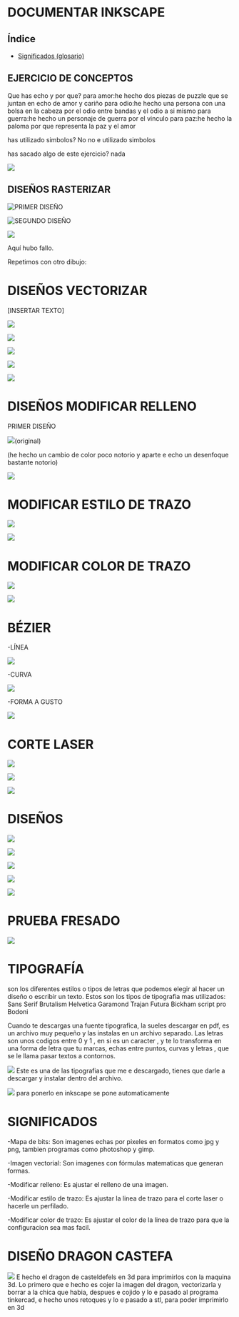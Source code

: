 # DOCUMENTAR INKSCAPE 

## Índice

- [Significados (glosario)](#significados)

## EJERCICIO DE CONCEPTOS

Que has echo y por que?
para amor:he hecho dos piezas de puzzle que se juntan en echo de amor y cariño
para odio:he hecho una persona con una bolsa en la cabeza por el odio entre bandas y el odio a si mismo
para guerra:he hecho un personaje de guerra por el vinculo
para paz:he hecho la paloma por que representa la paz y el amor

has utilizado simbolos? No no e utilizado simbolos

has sacado algo de este ejercicio? nada 

![](https://github.com/reverte04/Soldadura-y-disegn-3.eva/blob/main/conceptos.jpeg)

## DISEÑOS RASTERIZAR  

![PRIMER DISEÑO](https://github.com/reverte04/Soldadura-y-disegn-3.eva/blob/main/primera%20prueba.svg)

![SEGUNDO DISEÑO](https://github.com/reverte04/Soldadura-y-disegn-3.eva/blob/main/primera%20prueba.png)

![](https://github.com/reverte04/Soldadura-y-disegn-3.eva/blob/main/LOLAMENTO.png)

Aquí hubo fallo. 

Repetimos con otro dibujo:


# DISEÑOS VECTORIZAR

[INSERTAR TEXTO]

![](https://github.com/reverte04/Soldadura-y-disegn-3.eva/blob/main/1879%20Un%20vieux%20Monarche%20RB.jpg.svg)

![](https://github.com/reverte04/Soldadura-y-disegn-3.eva/blob/main/Captura%20de%20pantalla%20de%202021-03-24%2013-53-27.png)

![](https://github.com/reverte04/Soldadura-y-disegn-3.eva/blob/main/Captura%20de%20pantalla%20de%202021-03-24%2013-54-47.png)

![](https://github.com/reverte04/Soldadura-y-disegn-3.eva/blob/main/segunda.svg)

![](https://github.com/reverte04/Soldadura-y-disegn-3.eva/blob/main/dibujo%20jordan.png.svg)

# DISEÑOS MODIFICAR RELLENO

PRIMER DISEÑO

![](https://github.com/reverte04/Soldadura-y-disegn-3.eva/blob/main/relleno%201%20original.svg)(original)

(he hecho un cambio de color poco notorio y aparte e echo un desenfoque bastante notorio)


![](https://github.com/reverte04/Soldadura-y-disegn-3.eva/blob/main/relleno%201.svg)


# MODIFICAR ESTILO DE TRAZO

![](https://github.com/reverte04/Soldadura-y-disegn-3.eva/blob/main/trazo%202.svg)

![](https://github.com/reverte04/Soldadura-y-disegn-3.eva/blob/main/estilo%20trazo%20origi.png)

# MODIFICAR COLOR DE TRAZO

![](https://github.com/reverte04/Soldadura-y-disegn-3.eva/blob/main/trazo%201.svg)

![](https://github.com/reverte04/Soldadura-y-disegn-3.eva/blob/main/color%20trazo%20.png)

# BÉZIER
-LÍNEA

![](https://github.com/reverte04/Soldadura-y-disegn-3.eva/blob/main/B%C3%89ZIER%20l%C3%ADnea.svg)

-CURVA

![](https://github.com/reverte04/Soldadura-y-disegn-3.eva/blob/main/B%C3%89ZIER%20curva.svg)

-FORMA A GUSTO

![](https://github.com/reverte04/Soldadura-y-disegn-3.eva/blob/main/B%C3%89ZIER%20libre.svg)

# CORTE LASER 

![](https://github.com/reverte04/Soldadura-y-disegn-3.eva/blob/main/playboydis%C3%B1.png.svg)

![](https://github.com/reverte04/Soldadura-y-disegn-3.eva/blob/main/CAPAPAP.png)

![](https://github.com/reverte04/Soldadura-y-disegn-3.eva/blob/main/playboy.svg)

# DISEÑOS 

![](https://github.com/reverte04/Soldadura-y-disegn-3.eva/blob/main/Captura%20de%20pantalla%20de%202021-04-08%2010-55-46.png)

![](https://github.com/reverte04/Soldadura-y-disegn-3.eva/blob/main/Captura%20de%20pantalla%20de%202021-04-08%2012-12-36.png)

![](https://github.com/reverte04/Soldadura-y-disegn-3.eva/blob/main/Captura%20de%20pantalla%20de%202021-04-08%2012-17-23.png)

![](https://github.com/reverte04/Soldadura-y-disegn-3.eva/blob/main/Captura%20de%20pantalla%20de%202021-04-08%2012-21-13.png)

![](https://github.com/reverte04/Soldadura-y-disegn-3.eva/blob/main/Captura%20de%20pantalla%20de%202021-04-08%2012-43-00.png)

# PRUEBA FRESADO

![](https://github.com/reverte04/Soldadura-y-disegn-3.eva/blob/main/dibujo%20jordan.png.svg)

# TIPOGRAFÍA
son los diferentes estilos o tipos de letras que podemos elegir al hacer un diseño o escribir un texto.
Estos son los tipos de tipografia mas utilizados:
    Sans Serif
    Brutalism
    Helvetica
    Garamond
    Trajan
    Futura
    Bickham script pro
    Bodoni
    
 Cuando te descargas una fuente tipografica, la sueles descargar en pdf, es un archivo muy pequeño y las instalas en un archivo separado.
Las letras son unos codigos  entre 0 y 1 , en si es un caracter , y te lo transforma en una forma de letra que tu marcas, echas entre puntos, curvas y letras , que se le llama pasar textos a contornos.   

![](https://github.com/reverte04/Soldadura-y-disegn-3.eva/blob/main/Captura%20de%20pantalla%20de%202021-04-19%2010-06-23.png) Este es una de las tipografias que me e descargado, tienes que darle a descargar y instalar dentro del archivo.

![](https://github.com/reverte04/Soldadura-y-disegn-3.eva/blob/main/Captura%20de%20pantalla%20de%202021-04-19%2010-09-42.png) para ponerlo en inkscape se pone automaticamente


# SIGNIFICADOS 

-Mapa de bits: Son imagenes echas por pixeles en formatos como jpg y png, tambien programas como photoshop y gimp.

-Imagen vectorial: Son imagenes con fórmulas matematicas que generan formas.  

-Modificar relleno: Es ajustar el relleno de una imagen. 

-Modificar estilo de trazo: Es ajustar la linea de trazo para el corte laser o hacerle un perfilado.  

-Modificar color de trazo: Es ajustar el color de la linea de trazo para que la configuracion sea mas facil. 

# DISEÑO DRAGON CASTEFA 

![](https://github.com/reverte04/Soldadura-y-disegn-3.eva/blob/main/Captura%20de%20pantalla%20de%202021-04-20%2012-51-25.png) E hecho el dragon de casteldefels en 3d para imprimirlos con la maquina 3d. Lo primero que e hecho es cojer la imagen del dragon, vectorizarla y borrar a la chica que habia, despues e cojido y lo e pasado al programa tinkercad, e hecho unos retoques y lo e pasado a stl, para poder imprimirlo en 3d
